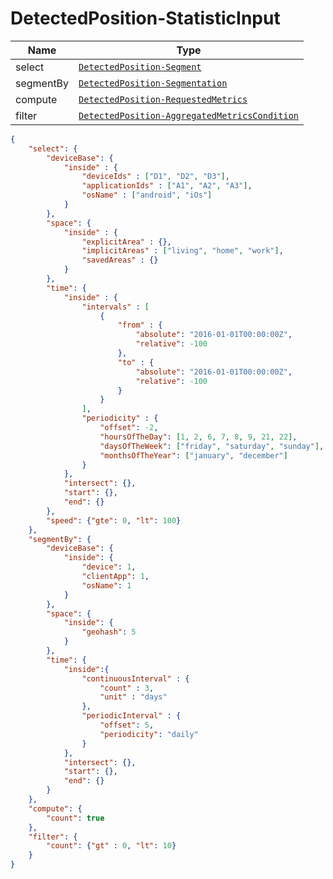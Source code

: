 # DetectedPosition-StatisticInput

Name        |Type      
------------|----------
select | [`DetectedPosition-Segment`](/api/reference/data-modelsata-models/r-segment/detected-position.md) 
segmentBy | [`DetectedPosition-Segmentation`](/api/reference/data-modelsata-models/r-segmentation/detected-position.md) 
compute | [`DetectedPosition-RequestedMetrics`](/api/reference/data-modelsata-models/r-requested-metrics/detected-position.md) 
filter | [`DetectedPosition-AggregatedMetricsCondition`](/api/reference/data-modelsata-models/r-aggregated-metrics-condition/detected-position.md) 

```json
{
    "select": {
        "deviceBase": {
            "inside" : {
                "deviceIds" : ["D1", "D2", "D3"],
                "applicationIds" : ["A1", "A2", "A3"],
                "osName" : ["android", "iOs"]
            }
        },
        "space": {
            "inside" : {
                "explicitArea" : {},
                "implicitAreas" : ["living", "home", "work"],
                "savedAreas" : {}
            }
        },
        "time": {
            "inside" : {
                "intervals" : [
                    {
                        "from" : {
                            "absolute": "2016-01-01T00:00:00Z",
                            "relative": -100
                        },
                        "to" : {
                            "absolute": "2016-01-01T00:00:00Z",
                            "relative": -100
                        }
                    }
                ],
                "periodicity" : {
            		"offset": -2,
            		"hoursOfTheDay": [1, 2, 6, 7, 8, 9, 21, 22],
            		"daysOfTheWeek": ["friday", "saturday", "sunday"],
            		"monthsOfTheYear": ["january", "december"]
            	}
            },
            "intersect": {},
            "start": {},
            "end": {}
        },
        "speed": {"gte": 0, "lt": 100}
    },
    "segmentBy": {
        "deviceBase": {
            "inside": {
                "device": 1,
                "clientApp": 1,
                "osName": 1
            }
        },
        "space": {
            "inside": {
                "geohash": 5
            }
        },
        "time": {
            "inside":{
                "continuousInterval" : {
                    "count" : 3,
                    "unit" : "days"
                },
                "periodicInterval" : {
                	"offset": 5,
                	"periodicity": "daily"
                }
            },
            "intersect": {},
            "start": {},
            "end": {}
        }
    },
    "compute": {
        "count": true
    },
    "filter": {
        "count": {"gt" : 0, "lt": 10}
    }
}
```
